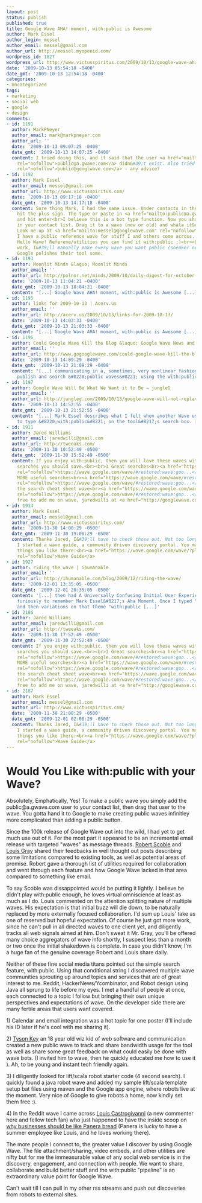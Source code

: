 ```yaml
---
layout: post
status: publish
published: true
title: Google Wave AHA! moment, with:public is Awesome
author: Mark Essel
author_login: messel
author_email: messel@gmail.com
author_url: http://messel.myopenid.com/
wordpress_id: 1827
wordpress_url: http://www.victusspiritus.com/2009/10/13/google-wave-aha-moment-withpublic-is-awesome/
date: '2009-10-13 05:54:18 -0400'
date_gmt: '2009-10-13 12:54:18 -0400'
categories:
- Uncategorized
tags:
- marketing
- social web
- google
- design
comments:
- id: 1191
  author: MarkPNeyer
  author_email: mark@markpneyer.com
  author_url: ''
  date: '2009-10-13 09:07:25 -0400'
  date_gmt: '2009-10-13 14:07:25 -0400'
  content: I tried doing this, and it said that the user <a href="mailto:public@a.gwave.com"
    rel="nofollow">public@a.gwave.com</a> didn&#39;t exist. Also tried <a href="mailto:public@googlwave.com"
    rel="nofollow">public@googlwave.com</a> - any advice?
- id: 1192
  author: Mark Essel
  author_email: messel@gmail.com
  author_url: http://www.victusspiritus.com/
  date: '2009-10-13 09:17:18 -0400'
  date_gmt: '2009-10-13 14:17:18 -0400'
  content: Sure thing Mark, I had the same issue. Under contacts in the bottom left
    hit the plus sign. The type or paste in <a href="mailto:public@a.gwave.com" rel="nofollow">public@a.gwave.com</a>
    and hit enter<br>I believe this is a bot type function. Now you should see it
    in your contact list. Drag it to a wave (new or old) and whala it&#39;s public.
    Look me up at <a href="mailto:messel@googlewave.com" rel="nofollow">messel@googlewave.com</a>
    I have a public reference wave for stuff I and others come across. It&#39;s called
    Hello Wave! Referene/utilities you can find it with:public ;)<br><br>if that doesn&#39;t
    work, I&#39;ll manually make every wave you want public (sneaker net anyone) until
    Google polishes their tool some.
- id: 1193
  author: Moonlit Minds &laquo; Moonlit Minds
  author_email: ''
  author_url: http://polnor.net/minds/2009/10/daily-digest-for-october-13th/
  date: '2009-10-13 11:04:21 -0400'
  date_gmt: '2009-10-13 18:04:21 -0400'
  content: "[...] Google Wave AHA! moment, with:public is Awesome [...]"
- id: 1195
  author: links for 2009-10-13 | Acerv.us
  author_email: ''
  author_url: http://acerv.us/2009/10/13/links-for-2009-10-13/
  date: '2009-10-13 14:03:33 -0400'
  date_gmt: '2009-10-13 21:03:33 -0400'
  content: "[...] Google Wave AHA! moment, with:public is Awesome [...]"
- id: 1196
  author: Could Google Wave Kill the Blog &laquo; Google Wave News and Tips
  author_email: ''
  author_url: http://www.gogooglewave.com/could-google-wave-kill-the-blog.html
  date: '2009-10-13 14:09:29 -0400'
  date_gmt: '2009-10-13 21:09:29 -0400'
  content: "[...] communicating in a, sometimes, very nonlinear fashion. You can even
    publish and search &#8220;public waves&#8221; using the with:public [...]"
- id: 1197
  author: Google Wave Will Be What We Want it to Be — jungleG
  author_email: ''
  author_url: http://jungleg.com/2009/10/13/google-wave-will-not-replace-friendfeed-it-will-be-what-we-want-it-to-be/
  date: '2009-10-13 14:52:55 -0400'
  date_gmt: '2009-10-13 21:52:55 -0400'
  content: "[...] Mark Essel describes what I felt when another Wave user told me
    to type &#8220;with:public&#8221; on the tool&#8217;s search box. [...]"
- id: 1911
  author: Jared Williams
  author_email: jaredwilli@gmail.com
  author_url: http://tweeaks.com/
  date: '2009-11-30 10:52:49 -0500'
  date_gmt: '2009-11-30 15:52:49 -0500'
  content: If you enjoy with:public, then you will love these waves with other useful
    searches you should save.<br><br>3 Great searches<br><a href="https://wave.google.com/wave/#restored:wave:googlewave.com%21w%25252BytHFyI6UE"
    rel="nofollow">https://wave.google.com/wave/#restored:wave:goo...</a><br><br>Even
    MORE useful searches<br><a href="https://wave.google.com/wave/#restored:wave:googlewave.com%21w%25252Baty4StlMH"
    rel="nofollow">https://wave.google.com/wave/#restored:wave:goo...</a><br><br>Plus,
    the search cheat sheet wave<br><a href="https://wave.google.com/wave/#restored:wave:googlewave.com%21w%25252Baty4StlMH"
    rel="nofollow">https://wave.google.com/wave/#restored:wave:goo...</a><br><br>Feel
    free to add me on wave, jaredwilli at <a href="http://googlewave.com" rel="nofollow">googlewave.com</a>
- id: 1914
  author: Mark Essel
  author_email: messel@gmail.com
  author_url: http://www.victusspiritus.com/
  date: '2009-11-30 14:00:29 -0500'
  date_gmt: '2009-11-30 19:00:29 -0500'
  content: Thanks Jared, I&#39;ll have to check those out. Not too long back (month+)
    I started a wave guide, a community driven discovery portal. You may see some
    things you like there:<br><a href="https://wave.google.com/wave/?pli=1#restored:wave:googlewave.com!w%252BlJS5LppKA,minimized:wave:googlewave.com!w%252BezNZq0B4A"
    rel="nofollow">Wave Guide</a>
- id: 1927
  author: riding the wave | ihumanable
  author_email: ''
  author_url: http://ihumanable.com/blog/2009/12/riding-the-wave/
  date: '2009-12-01 13:35:05 -0500'
  date_gmt: '2009-12-01 20:35:05 -0500'
  content: '[...] then had A Universally Confusing Initial User Experience, and tried
    furiously to remember Mark Essel&#8217;s Aha Moment. Once I typed "with:public"
    and then variations on that theme "with:public [...]'
- id: 2186
  author: Jared Williams
  author_email: jaredwilli@gmail.com
  author_url: http://tweeaks.com/
  date: '2009-11-30 17:52:49 -0500'
  date_gmt: '2009-11-30 22:52:49 -0500'
  content: If you enjoy with:public, then you will love these waves with other useful
    searches you should save.<br><br>3 Great searches<br><a href="https://wave.google.com/wave/#restored:wave:googlewave.com%21w%25252BytHFyI6UE"
    rel="nofollow">https://wave.google.com/wave/#restored:wave:goo...</a><br><br>Even
    MORE useful searches<br><a href="https://wave.google.com/wave/#restored:wave:googlewave.com%21w%25252Baty4StlMH"
    rel="nofollow">https://wave.google.com/wave/#restored:wave:goo...</a><br><br>Plus,
    the search cheat sheet wave<br><a href="https://wave.google.com/wave/#restored:wave:googlewave.com%21w%25252Baty4StlMH"
    rel="nofollow">https://wave.google.com/wave/#restored:wave:goo...</a><br><br>Feel
    free to add me on wave, jaredwilli at <a href="http://googlewave.com" rel="nofollow">googlewave.com</a>
- id: 2187
  author: Mark Essel
  author_email: messel@gmail.com
  author_url: http://www.victusspiritus.com/
  date: '2009-11-30 21:00:29 -0500'
  date_gmt: '2009-12-01 02:00:29 -0500'
  content: Thanks Jared, I&#39;ll have to check those out. Not too long back (month+)
    I started a wave guide, a community driven discovery portal. You may see some
    things you like there:<br><a href="https://wave.google.com/wave/?pli=1#restored:wave:googlewave.com!w%252BlJS5LppKA,minimized:wave:googlewave.com!w%252BezNZq0B4A"
    rel="nofollow">Wave Guide</a>
---
```

<h1>Would You Like with:public with your Wave?</h1>
<p>Absolutely, Emphatically, Yes! To make a public wave you simply add the public@a.gwave.com user to your contact list, then drag that user to the wave. You gotta hand it to Google to make creating public waves infinitley more complicated than adding a public button.</p>
<p>Since the 100k release of Google Wave out into the wild, I had yet to get much use out of it. For the most part it appeared to be an incremental email release with targeted "waves" as message threads. <a href="http://scobleizer.com/2009/10/03/google-waves-unproductive-email-metaphors/">Robert Scoble</a> and <a href="http://blog.louisgray.com/2009/10/google-wave-hits-shore-flash-flood.html">Louis Gray</a> shared their feedbacks in well thought out posts describing some limitations compared to existing tools, as well as potential areas of promise. Robert gave a thorough list of utilities required for collaboration and went through each feature and how Google Wave lacked in that area compared to something like email. </p>
<p>To say Scoble was dissappointed would be putting it lightly. I believe he didn't play with:public enough, he loves virtual omniscience at least as much as I do. Louis commented on the attention splitting nature of multiple waves.  His expectation is that initial buzz will die down, to be naturally replaced by more externally focused collaboration. I'd sum up Louis' take as one of reserved but hopeful expectation. Of course he just got more work, since he can't pull in all directed waves to one client yet, and diligently tracks all web signals aimed at him. Don't sweat it Mr. Gray, you'll be offered many choice aggregators of wave info shortly, I suspect less than a month or two once the initial shakedown is complete. In case you didn't know, I'm a huge fan of the genuine coverage Robert and Louis share daily.</p>
<p>Neither of these fine social media titans pointed out the simple search feature, with:public. Using that conditional string I discovered multiple wave communities sprouting up around topics and services that are of great interest to me. Reddit, HackerNews/Ycombinator, and Robot design using Java all sprung to life before my eyes. I met a handful of people at once, each connected to a topic I follow but bringing their own unique perspectives and expectations of wave. On the developer side there are many fertile areas that users want covered. </p>
<p>1) Calendar and email integration was a hot topic for one poster (I'll include his ID later if he's cool with me sharing it).</p>
<p>2) <a href="http://friendfeed.com/vmlemon">Tyson Key</a> an 18 year old wiz kid of web software and communication created a new public wave to track and share bandwidth usage for the tool as well as share some great feedback on what could easily be done with wave bots. (I invited him to wave, then he quickly educated me how to use it ). Ah, to be young and instant tech friendly again.</p>
<p>3) I diligently looked for lift/scala robot starter code (4 second search). I quickly found a java robot wave and added my sample lift/scala template setup bat files using maven and the Google app engine, where robots live at the moment. Very nice of Google to give robots a home, now kindly set them free :).</p>
<p>4) In the Reddit wave I came across <a href="http://louisc.com/">Louis Castrogivanni</a> (a new commenter here and fellow tech fan) who just happened to have the inside scoop on <a href="http://www.victusspiritus.com/2009/10/10/be-like-panera-bread/">why businesses should be like Panera bread</a> (Panera is lucky to have a summer employee like Louis, and he loves working there).</p>
<p>The more people I connect to, the greater value I discover by using Google Wave. The file attachment/sharing, video embeds, and other utilities are nifty but for me the immeasurable value of any social web service is in the discovery, engagement, and connection with people. We want to share, collaborate and build better stuff and the with:public "pipeline" is an extraordinary value point for Google Wave. </p>
<p>Can't wait till I can pull in my other rss streams and push out discoveries from robots to external sites. </p>
